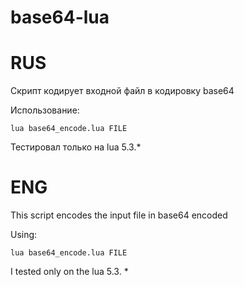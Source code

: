 # base64-lua
# RUS

Скрипт кодирует входной файл в кодировку base64

Использование:

    lua base64_encode.lua FILE
 
Тестировал только на lua 5.3.*

# ENG
This script encodes the input file in base64 encoded

Using:

    lua base64_encode.lua FILE
 
I tested only on the lua 5.3. *
